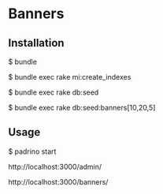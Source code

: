 # Banners

## Installation

  $ bundle

  $ bundle exec rake mi:create_indexes

  $ bundle exec rake db:seed

  $ bundle exec rake db:seed:banners[10,20,5]

## Usage

  $ padrino start

  http://localhost:3000/admin/

  http://localhost:3000/banners/
